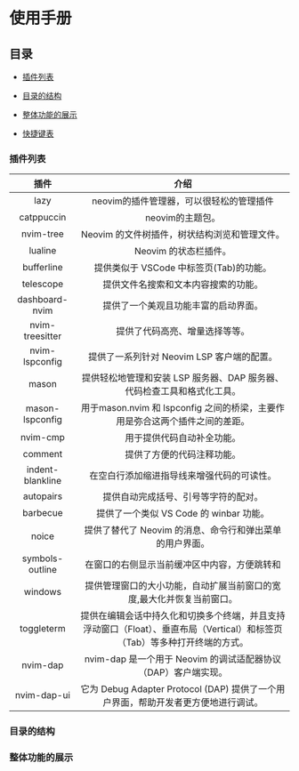 # 使用手册

## 目录

- [插件列表](#插件列表)

- [目录的结构](#目录的结构)

- [整体功能的展示](#整体功能的展示)

- [快捷键表](https://github.com/DullLian/LianNvim/blob/main/ShortcutTable.md)

### 插件列表

| 插件               | 介绍                                                                    |
|:----------------:|:---------------------------------------------------------------------:|
| lazy             | neovim的插件管理器，可以很轻松的管理插件                                               |
| catppuccin       | neovim的主题包。                                                           |
| nvim-tree        | Neovim 的文件树插件，树状结构浏览和管理文件。                                            |
| lualine          | Neovim 的状态栏插件。                                                        |
| bufferline       | 提供类似于 VSCode 中标签页(Tab)的功能。                                            |
| telescope        | 提供文件名搜索和文本内容搜索的功能。                                                    |
| dashboard-nvim   | 提供了一个美观且功能丰富的启动界面。                                                    |
| nvim-treesitter  | 提供了代码高亮、增量选择等等。                                                       |
| nvim-lspconfig   | 提供了一系列针对 Neovim LSP 客户端的配置。                                           |
| mason            | 提供轻松地管理和安装 LSP 服务器、DAP 服务器、代码检查工具和格式化工具。                              |
| mason-lspconfig  | 用于mason.nvim 和 lspconfig 之间的桥梁，主要作用是弥合这两个插件之间的差距。                     |
| nvim-cmp         | 用于提供代码自动补全功能。                                                         |
| comment          | 提供了方便的代码注释功能。                                                         |
| indent-blankline | 在空白行添加缩进指导线来增强代码的可读性。                                                 |
| autopairs        | 提供自动完成括号、引号等字符的配对。                                                    |
| barbecue         | 提供了一个类似 VS Code 的 winbar 功能。                                          |
| noice            | 提供了替代了 Neovim 的消息、命令行和弹出菜单的用户界面。                                      |
| symbols-outline  | 在窗口的右侧显示当前缓冲区中内容，方便跳转和                                                |
| windows          | 提供管理窗口的大小功能，自动扩展当前窗口的宽度,最大化并恢复当前窗口。                                   |
| toggleterm       | 提供在编辑会话中持久化和切换多个终端，并且支持浮动窗口（Float）、垂直布局（Vertical）和标签页（Tab）等多种打开终端的方式。 |
| nvim-dap         | nvim-dap 是一个用于 Neovim 的调试适配器协议（DAP）客户端实现。                             |
| nvim-dap-ui      | 它为 Debug Adapter Protocol (DAP) 提供了一个用户界面，帮助开发者更方便地进行调试。              |

### 目录的结构

### 整体功能的展示
